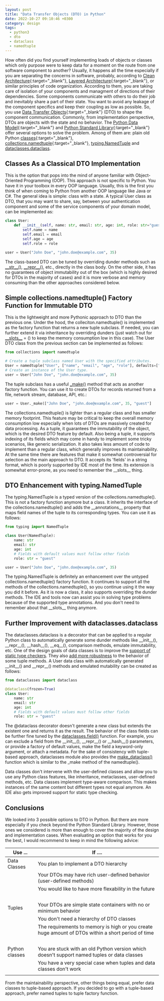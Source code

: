 ```yaml
---
layout: post
title: "Data Transfer Objects (DTO) in Python"
date: 2022-10-27 09:10:46 +0300
category: design
tags: 
  - python3
  - dto
  - dataclass
  - namedtuple
---
```


How often did you find yourself implementing loads of objects or classes which only purpose were to keep data for a moment on the route from one software component to another? Usually, it happens all the time especially if you are separating the concerns in software, probably, according to [Clean Architecture](https://blog.cleancoder.com/uncle-bob/2012/08/13/the-clean-architecture.html){:target="_blank"}, [Layered Architecture](https://en.wikipedia.org/wiki/Multitier_architecture){:target="_blank"}, or similar principles of code organization. <!--more--> According to them, you are taking care of isolation of your components and managment of directions of their dependencies. Some components communicate with others to do their job and inevitably share a part of their state. You want to avoid any leakage of the component specifics and keep their coupling as low as possible. So, you use [Data Transfer Objects](https://en.wikipedia.org/wiki/Data_transfer_object){:target="_blank"} (DTO) to shape the component communication. Commonly, from implementation perspective, DTOs are objects with the state and no behavior. The [Python Data Model](https://docs.python.org/3/reference/datamodel.html){:target="_blank"} and [Python Standard Library](https://docs.python.org/3/library/){:target="_blank"} offer several options to solve the problem. Among of them are: plain old Python [classes](https://docs.python.org/3/tutorial/classes.html){:target="_blank"}, [collections.namedtuple](https://docs.python.org/3/library/collections.html#collections.namedtuple){:target="_blank"}, [typing.NamedTuple](https://docs.python.org/3/library/typing.html#typing.NamedTuple) and [dataclasses.dataclass](https://docs.python.org/3/library/dataclasses.html).

## Classes As a Classical DTO Implementation
This is the option that pops into the mind of anyone familiar with Object-Oriented Programming (OOP). This approach is not specific to Python. You have it in your toolbox in every OOP language. Usually, this is the first you think of when coming to Python from another OOP language like Java or C#. The general idea is simple: class with a state. A typical User class as DTO, that you may want to share, say, between your authentication component and some of the service components of your domain model, can be implemented as:

```python
class User:
    def __init__(self, name: str, email: str, age: int, role: str="guest"):
        self.name = name
        self.email = email
        self.age = age
        self.role = role

user = User("John Doe", "john.doe@example.com", 35)
```

The class-based DTO can be tuned by overriding dunder methods such as [\_\_str\_\_()](https://docs.python.org/3/reference/datamodel.html?highlight=__str__#object.__str__), [\_\_repr\_\_()](https://docs.python.org/3/reference/datamodel.html?highlight=__str__#object.__repr__), etc., directly in the class body. On the other side, it has no guarantees of object immutability out of the box (which is highly desired for DTOs in the majority of cases) and it is more verbose and memory consuming than the other approaches considered below. 

## Simple collections.namedtuple() Factory Function for Immutable DTO
This is the lightweight and more Pythonic approach to DTO than the previous one. Under the hood, the colleciton.namedtuple() is implemented as the factory function that returns a new tuple subclass. If needed, you can further extend it via inheritance by overriding dunders (just watch out for [\_\_slots\_\_](https://docs.python.org/3/reference/datamodel.html#slots) = () to keep the memory consumption low in this case).
The User DTO class from the previous section can be implemented as follows:

```python
from collections import namedtuple

# Create a tuple subclass named User with the specified attributes.
User = namedtuple("User", ["name", "email", "age", "role"], defaults=["guest"])
# Create an instance of the User type.
user = User("John Doe", "john.doe@example.com", 35)
```

The tuple subclass has a useful [\_make()](https://docs.python.org/3/library/collections.html#collections.somenamedtuple._make) method that acts as another factory function. You can use it to create DTOs for records returned from a file, network stream, database, API, etc.:

```python
user = User._make(["John Doe", "john.doe@example.com", 35, "guest"]
```

The collections.namedtuple() is lighter than a regular class and has smaller memory footprint. This feature may be critical to keep the overall memory consumption low especially when lots of DTOs are massively created for data processing. As a tuple, it guarantees the immutability of the object, which is the desired DTO feature by default. Also being a tuple, it supports indexing of its fields which may come in handy to implement some tricky scenarios, like generic serialization. It also takes less amount of code to implement than a regular class, which generally improves its maintainability.
At the same time there are features that make it somewhat controversial for selection as the main approach to DTO. It accepts its 'fields' in a string format, which is poorly supported by IDE most of the time. Its extension is somewhat error-prone, as you need to remember the \_\_slots\_\_ thing.

## DTO Enhancement with typing.NamedTuple
The typing.NamedTuple is a typed version of the collections.namedtuple(). This is not a factory function anymore but a class. It inherits the interface of the collections.namedtuple() and adds the \_\_annotations\_\_ property that maps field names of the tuple to its corresponding types. You can use it as follows:

```python
from typing import NamedTuple

class User(NamedTuple):
    name: str
    email: str
    age: int
    # Fields with default values must follow other fields
    role: str = "guest"

user = User("John Doe", "john.doe@example.com", 35)
```

The typing.NamedTuple is definitely an enhancement over the untyped collections.namedtuple() factory function. It continues to support all the methods of the collections.namedtuple(), so you continue using it the way you did it before. As it is now a class, it also supports overriding the dunder methods. The IDE and tools now can assist you in solving type problems because of the supported type annotations. And you don't need to remember about that \_\_slots\_\_ thing anymore. 

## Further Improvement with dataclasses.dataclass
The dataclasses.dataclass is a decorator that can be applied to a regular Python class to automatically generate some dunder methods like \_\_init\_\_(), \_\_repr\_\_(), \_\_hash\_\_(), \_\_eq\_\_(), comparison methods, emulate immutability, etc. One of the design goals of data classes is to improve the [support of static type checkers](https://peps.python.org/pep-0557/#rationale). They also [add more robustness](https://peps.python.org/pep-0557/#why-not-just-use-namedtuple) to the behavior of some tuple methods.
A User data class with automatically generated \_\_init\_\_() and \_\_repr\_\_() methods and emulated mutability can be created as follows:

```python
from dataclasses import dataclass

@dataclass(frozen=True)
class User:
    name: str
    email: str
    age: int
    # Fields with default values must follow other fields
    role: str = "guest"
```
The @dataclass decorator doesn't generate a new class but extends the existent one and returns it as the result. The behavior of the class fields can be further fine tuned by the [dataclasses.field()](https://docs.python.org/3/library/dataclasses.html#dataclasses.field) function. For example, you can exclude a field from the \_\_init\_\_(), \_\_repr\_\_() or \_\_hash\_\_() parameters, or provide a factory of default values, make the field a keyword-only argument, or attach a metadata.
For the sake of consistency with tuple-based approach, dataclasses module also provides the [make_dataclass()](https://docs.python.org/3/library/dataclasses.html#dataclasses.make_dataclass) function which is similar to the _make method of the namedtuple().

Data classes don't intervene with the user-defined classes and allow you to use any Python class features, like inheritance, metaclasses, user-defined methods, etc. Data classes implement type-aware comparison. This makes instances of the same content but different types not equal anymore. An IDE also gets improved support for static type checking.

## Conclusions
We looked into 3 possible options to DTO in Python. But there are more especially if you check beyond the Python Standard Library. However, those ones we considered is more than enough to cover the majority of the design and implementation cases. 
When evaluating an option that works for you the best, I would recommend to keep in mind the following advice:

| Use ...                  | If ....
| ------------------------ | ----------------- |
| Data Classes             | You plan to implement a DTO hierarchy |
|                          | Your DTOs may have rich user-defined behavior (user-defined methods) |
|                          | You would like to have more flexability in the future |
| &nbsp;                   |                                         |
| Tuples                   | Your DTOs are simple state containers with no or minimum behavior |
|                          | You don't need a hierarchy of DTO classes |
|                          | The requirements to memory is high or you create huge amount of DTOs within a short period of time |
| &nbsp;                   |                                         |
| Python classes           | You are stuck with an old Python version which doesn't support named tuples or data classes |
|                          | You have a very special case when tuples and data classes don't work |
|   |   |

From the maintainability perspective, other things being equal, prefer data classes to tuple-based approach. If you decided to go with a tuple-based approach, prefer named tuples to tuple factory function.
